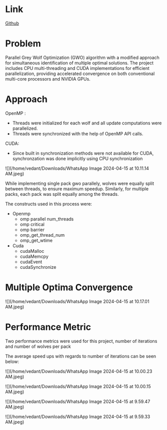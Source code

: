 

# Link

[Github](https://github.com/lemontree404/Parallel-GWO)

# Problem

Parallel Grey Wolf Optimization (GWO) algorithm with a modified approach for simultaneous identification of multiple optimal solutions. The project includes CPU multi-threading and CUDA implementations for efficient parallelization, providing accelerated convergence on both conventional multi-core processors and NVIDIA GPUs.

# Approach

OpenMP :

- Threads were initialized for each wolf and all update computations were parallelized.
- Threads were synchronized with the help of OpenMP API calls.

CUDA:

- Since built in synchronization methods were not available for CUDA, synchronzation was done implicitly using CPU synchronization

![](/home/vedant/Downloads/WhatsApp Image 2024-04-15 at 10.11.14 AM.jpeg)

While implementing single pack gwo parallely, wolves were equally split between threads, to ensure maximum speedup. Similarly, for multiple packs, each pack was split equally among the threads.

The constructs used in this process were:

* Openmp
  * omp parallel num_threads
  * omp critical
  * omp barrier
  * omp_get_thread_num
  * omp_get_wtime
* Cuda
  * cudaMalloc
  * cudaMemcpy
  * cudaEvent
  * cudaSynchronize

# Multiple Optima Convergence

![](/home/vedant/Downloads/WhatsApp Image 2024-04-15 at 10.17.01 AM.jpeg)

# Performance Metric

Two performance metrics were used for this project, number of iterations and number of wolves per pack

The average speed ups with regards to number of iterations can be seen below:



![](/home/vedant/Downloads/WhatsApp Image 2024-04-15 at 10.00.23 AM.jpeg)

![](/home/vedant/Downloads/WhatsApp Image 2024-04-15 at 10.00.15 AM.jpeg)

![](/home/vedant/Downloads/WhatsApp Image 2024-04-15 at 9.59.47 AM.jpeg)

![](/home/vedant/Downloads/WhatsApp Image 2024-04-15 at 9.59.33 AM.jpeg)

